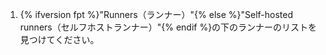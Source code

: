  1. {% ifversion fpt %}"Runners（ランナー）"{% else %}"Self-hosted runners（セルフホストランナー）"{% endif %}の下のランナーのリストを見つけてください。
